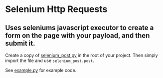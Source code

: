 # Selenium Http Requests
## Uses seleniums javascript executor to create a form on the page with your payload, and then submit it. 

Create a copy of [selenium_post.py](https://github.com/66niko99/selenium-post-request/blob/main/selenium_post.py) in the root of your project. Then simply import the file and use `selenium_post.post`.

See [example.py](https://github.com/66niko99/selenium-post-request/blob/main/example.py) for example code.
